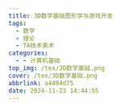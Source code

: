 ```yaml
---
title: 3D数学基础图形学与游戏开发
tags:
  - 数学
  - 理论
  - TA技术美术
categories:
  - - 计算机基础
top_img: /tex/3D数学基础.png
cover: /tex/3D数学基础.png
abbrlink: a4494d75
date: 2024-11-23 14:44:55
---
```

